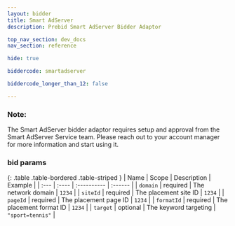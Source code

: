```yaml
---
layout: bidder
title: Smart AdServer
description: Prebid Smart AdServer Bidder Adaptor

top_nav_section: dev_docs
nav_section: reference

hide: true

biddercode: smartadserver

biddercode_longer_than_12: false

---
```


### Note:
The Smart AdServer bidder adaptor requires setup and approval from the Smart AdServer Service team. Please reach out to your account manager for more information and start using it.

### bid params

{: .table .table-bordered .table-striped }
| Name | Scope | Description | Example |
| :--- | :---- | :---------- | :------ |
| `domain` | required | The network domain | `1234` |
| `siteId` | required | The placement site ID | `1234` |
| `pageId` | required | The placement page ID | `1234` |
| `formatId` | required | The placement format ID | `1234` |
| `target` | optional | The keyword targeting | `"sport=tennis"` |
